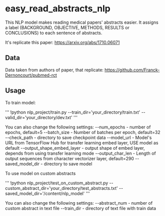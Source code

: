 # easy_read_abstracts_nlp
This NLP model makes reading medical papers' abstracts easier. It assigns a label (BACKGROUND, OBJECTIVE, METHODS, RESULTS or CONCLUSIONS) to each sentence of abstracts.  

It's replicate this paper: https://arxiv.org/abs/1710.06071

## Data
Data taken from authors of paper, that replicate: https://github.com/Franck-Dernoncourt/pubmed-rct

## Usage

To train model:

'''
!python nlp_project/train.py --train_dir='your_directory/train.txt' --valid_dir='your_directory/dev.txt'
'''

You can also change the following settings:
--num_epochs - number of epochs, default=5
--batch_size - Number of batches per epoch, default=32
--check_path - directory to save checkpoint data
--model_url - Model's URL from TensorFlow Hub for transfer learning embed layer, USE model as default
--output_shape_embed_layer - output shape of embed layer, depends from using transfer learning mode
--output_char_len - Length of output sequences from character vectorizer layer, default=290
--saved_model_dir - directory to save model


To use model on custom abstracts 

'''
!python nlp_project/test_on_custom_abstract.py --custom_abstract_dir='your_directory/test_abstracts.txt' --saved_model_dir='/content/nlp_model'
'''

You can also change the following settings:
--abstract_num - number of custom abstract in text file
--train_dir - directory of text file with train data
